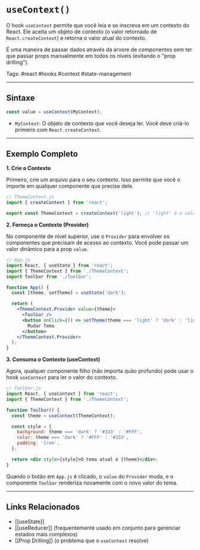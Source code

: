 # `useContext()`

O hook `useContext` permite que você leia e se inscreva em um contexto do React. Ele aceita um objeto de contexto (o valor retornado de `React.createContext`) e retorna o valor atual do contexto.

É uma maneira de passar dados através da árvore de componentes sem ter que passar props manualmente em todos os níveis (evitando o "prop drilling").

Tags: #react #hooks #context #state-management

---

## Sintaxe

```javascript
const value = useContext(MyContext);
```

- `MyContext`: O objeto de contexto que você deseja ler. Você deve criá-lo primeiro com `React.createContext`.

---

## Exemplo Completo

**1. Crie o Contexto**

Primeiro, crie um arquivo para o seu contexto. Isso permite que você o importe em qualquer componente que precise dele.

```javascript
// ThemeContext.js
import { createContext } from 'react';

export const ThemeContext = createContext('light'); // 'light' é o valor padrão
```

**2. Forneça o Contexto (Provider)**

No componente de nível superior, use o `Provider` para envolver os componentes que precisam de acesso ao contexto. Você pode passar um valor dinâmico para a prop `value`.

```jsx
// App.js
import React, { useState } from 'react';
import { ThemeContext } from './ThemeContext';
import Toolbar from './Toolbar';

function App() {
  const [theme, setTheme] = useState('dark');

  return (
    <ThemeContext.Provider value={theme}>
      <Toolbar />
      <button onClick={() => setTheme(theme === 'light' ? 'dark' : 'light')}>
        Mudar Tema
      </button>
    </ThemeContext.Provider>
  );
}
```

**3. Consuma o Contexto (useContext)**

Agora, qualquer componente filho (não importa quão profundo) pode usar o hook `useContext` para ler o valor do contexto.

```jsx
// Toolbar.js
import React, { useContext } from 'react';
import { ThemeContext } from './ThemeContext';

function Toolbar() {
  const theme = useContext(ThemeContext);

  const style = {
    background: theme === 'dark' ? '#333' : '#FFF',
    color: theme === 'dark' ? '#FFF' : '#333',
    padding: '1rem',
  };

  return <div style={style}>O tema atual é {theme}</div>;
}
```

Quando o botão em `App.js` é clicado, o `value` do `Provider` muda, e o componente `Toolbar` renderiza novamente com o novo valor do tema.

---

## Links Relacionados

- [[useState]]
- [[useReducer]] (frequentemente usado em conjunto para gerenciar estados mais complexos)
- [[Prop Drilling]] (o problema que o `useContext` resolve)
